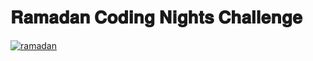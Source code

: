 # 𝐑𝐚𝐦𝐚𝐝𝐚𝐧 𝐂𝐨𝐝𝐢𝐧𝐠 𝐍𝐢𝐠𝐡𝐭𝐬 𝐂𝐡𝐚𝐥𝐥𝐞𝐧𝐠𝐞

<a href="https://www.linkedin.com/posts/asharibali_%F0%9D%90%88%F0%9D%90%A7%F0%9D%90%AD%F0%9D%90%AB%F0%9D%90%A8%F0%9D%90%9D%F0%9D%90%AE%F0%9D%90%9C%F0%9D%90%A2%F0%9D%90%A7%F0%9D%90%A0-%F0%9D%90%91%F0%9D%90%9A%F0%9D%90%A6%F0%9D%90%9A%F0%9D%90%9D%F0%9D%90%9A%F0%9D%90%A7-%F0%9D%90%82-activity-7301696996707360769--0Tr?utm_source=share&utm_medium=member_desktop&rcm=ACoAADcqOlQBqooO0dPpDAJrkqkbM_t-duzoyvA"><img src="https://ibb.co/bRgdr1LH" alt="ramadan" border="0"></a>
